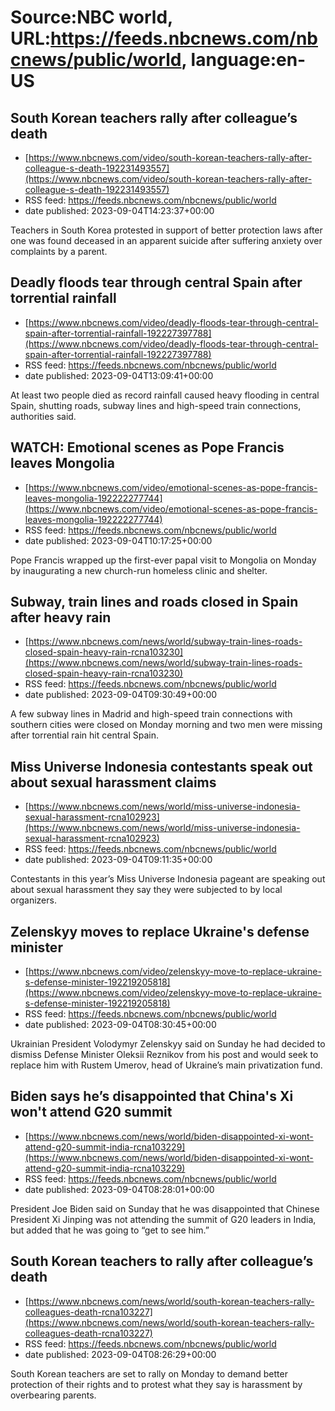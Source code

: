 # Source:NBC world, URL:https://feeds.nbcnews.com/nbcnews/public/world, language:en-US

## South Korean teachers rally after colleague’s death
 - [https://www.nbcnews.com/video/south-korean-teachers-rally-after-colleague-s-death-192231493557](https://www.nbcnews.com/video/south-korean-teachers-rally-after-colleague-s-death-192231493557)
 - RSS feed: https://feeds.nbcnews.com/nbcnews/public/world
 - date published: 2023-09-04T14:23:37+00:00

Teachers in South Korea protested in support of better protection laws after one was found deceased in an apparent suicide after suffering anxiety over complaints by a parent.

## Deadly floods tear through central Spain after torrential rainfall
 - [https://www.nbcnews.com/video/deadly-floods-tear-through-central-spain-after-torrential-rainfall-192227397788](https://www.nbcnews.com/video/deadly-floods-tear-through-central-spain-after-torrential-rainfall-192227397788)
 - RSS feed: https://feeds.nbcnews.com/nbcnews/public/world
 - date published: 2023-09-04T13:09:41+00:00

At least two people died as record rainfall caused heavy flooding in central Spain, shutting roads, subway lines and high-speed train connections, authorities said.

## WATCH: Emotional scenes as Pope Francis leaves Mongolia
 - [https://www.nbcnews.com/video/emotional-scenes-as-pope-francis-leaves-mongolia-192222277744](https://www.nbcnews.com/video/emotional-scenes-as-pope-francis-leaves-mongolia-192222277744)
 - RSS feed: https://feeds.nbcnews.com/nbcnews/public/world
 - date published: 2023-09-04T10:17:25+00:00

Pope Francis wrapped up the first-ever papal visit to Mongolia on Monday by inaugurating a new church-run homeless clinic and shelter.

## Subway, train lines and roads closed in Spain after heavy rain
 - [https://www.nbcnews.com/news/world/subway-train-lines-roads-closed-spain-heavy-rain-rcna103230](https://www.nbcnews.com/news/world/subway-train-lines-roads-closed-spain-heavy-rain-rcna103230)
 - RSS feed: https://feeds.nbcnews.com/nbcnews/public/world
 - date published: 2023-09-04T09:30:49+00:00

A few subway lines in Madrid and high-speed train connections with southern cities were closed on Monday morning and two men were missing after torrential rain hit central Spain.

## Miss Universe Indonesia contestants speak out about sexual harassment claims
 - [https://www.nbcnews.com/news/world/miss-universe-indonesia-sexual-harassment-rcna102923](https://www.nbcnews.com/news/world/miss-universe-indonesia-sexual-harassment-rcna102923)
 - RSS feed: https://feeds.nbcnews.com/nbcnews/public/world
 - date published: 2023-09-04T09:11:35+00:00

Contestants in this year’s Miss Universe Indonesia pageant are speaking out about sexual harassment they say they were subjected to by local organizers.

## Zelenskyy moves to replace Ukraine's defense minister
 - [https://www.nbcnews.com/video/zelenskyy-move-to-replace-ukraine-s-defense-minister-192219205818](https://www.nbcnews.com/video/zelenskyy-move-to-replace-ukraine-s-defense-minister-192219205818)
 - RSS feed: https://feeds.nbcnews.com/nbcnews/public/world
 - date published: 2023-09-04T08:30:45+00:00

Ukrainian President Volodymyr Zelenskyy said on Sunday he had decided to dismiss Defense Minister Oleksii Reznikov from his post and would seek to replace him with Rustem Umerov, head of Ukraine’s main privatization fund.

## Biden says he’s disappointed that China's Xi won't attend G20 summit
 - [https://www.nbcnews.com/news/world/biden-disappointed-xi-wont-attend-g20-summit-india-rcna103229](https://www.nbcnews.com/news/world/biden-disappointed-xi-wont-attend-g20-summit-india-rcna103229)
 - RSS feed: https://feeds.nbcnews.com/nbcnews/public/world
 - date published: 2023-09-04T08:28:01+00:00

President Joe Biden said on Sunday that he was disappointed that Chinese President Xi Jinping was not attending the summit of G20 leaders in India, but added that he was going to “get to see him.”

## South Korean teachers to rally after colleague’s death
 - [https://www.nbcnews.com/news/world/south-korean-teachers-rally-colleagues-death-rcna103227](https://www.nbcnews.com/news/world/south-korean-teachers-rally-colleagues-death-rcna103227)
 - RSS feed: https://feeds.nbcnews.com/nbcnews/public/world
 - date published: 2023-09-04T08:26:29+00:00

South Korean teachers are set to rally on Monday to demand better protection of their rights and to protest what they say is harassment by overbearing parents.


